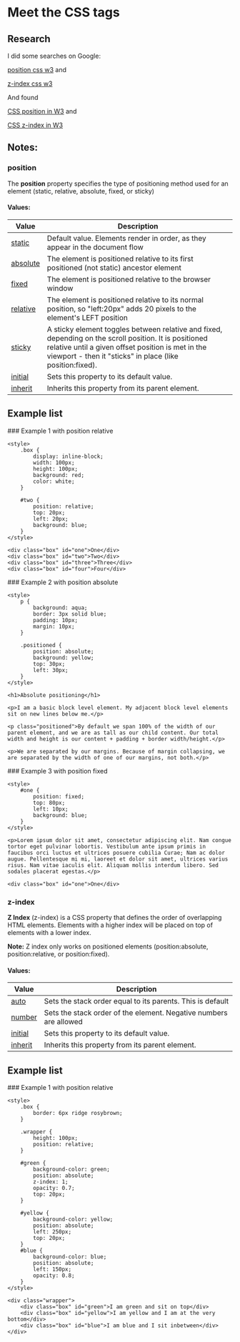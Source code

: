 # Meet the CSS tags

## Research

I did some searches on Google:

[position css w3](https://www.google.com/search?q=position+css+w3)
and

[z-index css w3](https://www.google.com/search?q=z-index+css+w3)

And found

[CSS position in W3](https://www.w3schools.com/cssref/pr_position.asp)
and

[CSS z-index in W3](https://www.w3schools.com/cssref/z-index.asp)

## Notes:

### position

The <b>position</b> property specifies the type of positioning method used for an element (static, relative, absolute, fixed, or sticky)

#### Values:

| **Value**           | **Description**                                                                                                                                                                                                          |
| ------------------- | ------------------------------------------------------------------------------------------------------------------------------------------------------------------------------------------------------------------------ |
| <ins>static </ins>  | Default value. Elements render in order, as they appear in the document flow                                                                                                                                             |
| <ins>absolute</ins> | The element is positioned relative to its first positioned (not static) ancestor element                                                                                                                                 |
| <ins>fixed</ins>    | The element is positioned relative to the browser window                                                                                                                                                                 |
| <ins>relative</ins> | The element is positioned relative to its normal position, so "left:20px" adds 20 pixels to the element's LEFT position                                                                                                  |
| <ins>sticky</ins>   | A sticky element toggles between relative and fixed, depending on the scroll position. It is positioned relative until a given offset position is met in the viewport - then it "sticks" in place (like position:fixed). |
| <ins>initial</ins>  | Sets this property to its default value.                                                                                                                                                                                 |
| <ins>inherit</ins>  | Inherits this property from its parent element.                                                                                                                                                                          |

## Example list

### Example 1 with position relative

```html:
<style>
	.box {
		display: inline-block;
		width: 100px;
		height: 100px;
		background: red;
		color: white;
	}

	#two {
		position: relative;
		top: 20px;
		left: 20px;
		background: blue;
	}
</style>

<div class="box" id="one">One</div>
<div class="box" id="two">Two</div>
<div class="box" id="three">Three</div>
<div class="box" id="four">Four</div>

```

### Example 2 with position absolute

```html:
<style>
	p {
		background: aqua;
		border: 3px solid blue;
		padding: 10px;
		margin: 10px;
	}

	.positioned {
		position: absolute;
		background: yellow;
		top: 30px;
		left: 30px;
	}
</style>

<h1>Absolute positioning</h1>

<p>I am a basic block level element. My adjacent block level elements sit on new lines below me.</p>

<p class="positioned">By default we span 100% of the width of our parent element, and we are as tall as our child content. Our total width and height is our content + padding + border width/height.</p>

<p>We are separated by our margins. Because of margin collapsing, we are separated by the width of one of our margins, not both.</p>
```

### Example 3 with position fixed

```html:
<style>
	#one {
		position: fixed;
		top: 80px;
		left: 10px;
		background: blue;
	}
</style>

<p>Lorem ipsum dolor sit amet, consectetur adipiscing elit. Nam congue tortor eget pulvinar lobortis. Vestibulum ante ipsum primis in faucibus orci luctus et ultrices posuere cubilia Curae; Nam ac dolor augue. Pellentesque mi mi, laoreet et dolor sit amet, ultrices varius risus. Nam vitae iaculis elit. Aliquam mollis interdum libero. Sed sodales placerat egestas.</p>

<div class="box" id="one">One</div>
```

### z-index

**Z Index** (z-index) is a CSS property that defines the order of overlapping HTML elements. Elements with a higher index will be placed on top of elements with a lower index.

**Note:** Z index only works on positioned elements (position:absolute, position:relative, or position:fixed).

#### Values:

| **Value**          | **Description**                                                   |
| ------------------ | ----------------------------------------------------------------- |
| <ins>auto </ins>   | Sets the stack order equal to its parents. This is default        |
| <ins>number</ins>  | Sets the stack order of the element. Negative numbers are allowed |
| <ins>initial</ins> | Sets this property to its default value.                          |
| <ins>inherit</ins> | Inherits this property from its parent element.                   |

## Example list

### Example 1 with position relative

```html:
<style>
	.box {
		border: 6px ridge rosybrown;
	}

	.wrapper {
		height: 100px;
		position: relative;
	}

	#green {
		background-color: green;
		position: absolute;
		z-index: 1;
		opacity: 0.7;
		top: 20px;
	}

	#yellow {
		background-color: yellow;
		position: absolute;
		left: 250px;
		top: 20px;
	}
	#blue {
		background-color: blue;
		position: absolute;
		left: 150px;
		opacity: 0.8;
	}
</style>

<div class="wrapper">
	<div class="box" id="green">I am green and sit on top</div>
	<div class="box" id="yellow">I am yellow and I am at the very bottom</div>
	<div class="box" id="blue">I am blue and I sit inbetween</div>
</div>
```
